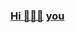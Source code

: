 ### [Hi 👋](https://youtu.be/I6FmwBPDT-w)[🐻](https://youtu.be/zCBNwGHPZ2M)[🐑](https://youtu.be/JgFgnXtF9Cc) [you](https://www.spreadshirt.it/shop/design/pecore+ovini+maglietta+uomo-D5a044da35fd3e420663b9821?sellable=vp_wQvgB2NLpdT9DMeVzxLw-6-7_T6A4PA5835PT17X50Y47D141095363W21132H19811PA5835PT17X58Y246B0%3A0%3A207%3A28W207%7CF50%3A109S424AMCxFFFFFFY28X103TYou+R+a+SHEEP%7C)



